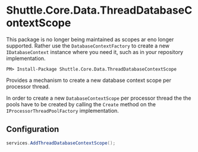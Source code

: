 # Shuttle.Core.Data.ThreadDatabaseContextScope

This package is no longer being maintained as scopes ar eno longer supported.  Rather use the `DatabaseContextFactory` to create a new `IDatabaseContext` instance where you need it, such as in your repository implementation.

```
PM> Install-Package Shuttle.Core.Data.ThreadDatabaseContextScope
```

Provides a mechanism to create a new database context scope per processor thread.

In order to create a new `DatabaseContextScope` per processor thread the the pools have to be created by calling the `Create` method on the `IProcessorThreadPoolFactory` implementation.

## Configuration

```c#
services.AddThreadDatabaseContextScope();
```